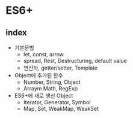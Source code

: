 # ES6+

## index

- 기본문법
  - let, const, arrow
  - spread, Rest, Destructuring, default value
  - 연산자, getter/setter, Template
- Object에 추가된 한수
  - Number, String, Object
  - Arraym Math, RegExp
- ES6+에 새로 생신 Object
  - Iterator, Generator, Symbol
  - Map, Set, WeakMap, WeakSet

###
